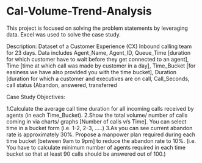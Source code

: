 # Cal-Volume-Trend-Analysis
This project is focused on solving the problem statements by leveraging data. Excel was used to solve the case study.

Description:
Dataset of a Customer Experience (CX) Inbound calling team for 23 days. Data includes Agent_Name, Agent_ID, Queue_Time [duration for which customer have to wait before they get connected to an agent], Time [time at which call was made by customer in a day], Time_Bucket [for easiness we have also provided you with the time bucket], Duration [duration for which a customer and executives are on call, Call_Seconds, call status (Abandon, answered, transferred

Case Study Objectives:

1.Calculate the average call time duration for all incoming calls received by agents (in each Time_Bucket).
2.Show the total volume/ number of calls coming in via charts/ graphs [Number of calls v/s Time]. You can select time in a bucket form (i.e. 1-2, 2-3, …..)
3.As you can see current abandon rate is approximately 30%. Propose a manpower plan required during each time bucket [between 9am to 9pm] to reduce the abandon rate to 10%. (i.e. You have to calculate minimum number of agents required in each time bucket so that at least 90 calls should be answered out of 100.) 
